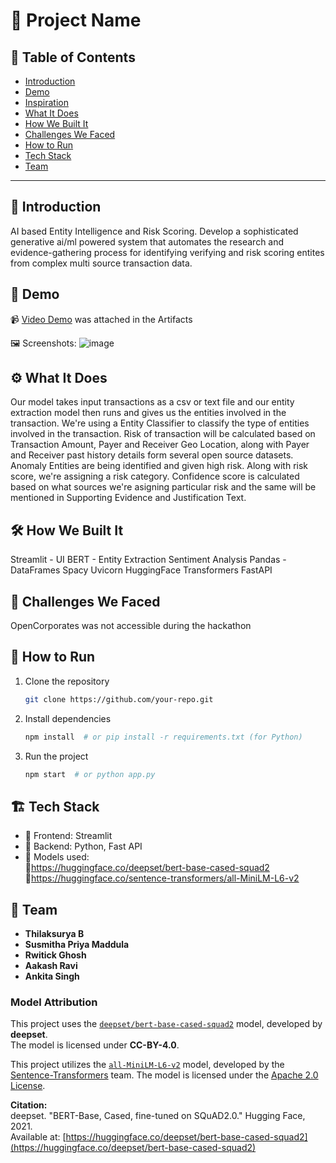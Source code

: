 # 🚀 Project Name

## 📌 Table of Contents
- [Introduction](#introduction)
- [Demo](#demo)
- [Inspiration](#inspiration)
- [What It Does](#what-it-does)
- [How We Built It](#how-we-built-it)
- [Challenges We Faced](#challenges-we-faced)
- [How to Run](#how-to-run)
- [Tech Stack](#tech-stack)
- [Team](#team)

---

## 🎯 Introduction
AI based Entity Intelligence and Risk Scoring. Develop a sophisticated generative ai/ml powered system that automates the research and evidence-gathering process for identifying verifying and risk scoring entites from complex multi source transaction data.
## 🎥 Demo
📹 [Video Demo](#) was attached in the Artifacts

🖼️ Screenshots:
![image](https://github.com/user-attachments/assets/44ad5957-11fe-4ac9-bc0e-9b99b3edf00f)


## ⚙️ What It Does
Our model takes input transactions as a csv or text file and our entity extraction model then runs and gives us the entities involved in the transaction. We're using a Entity Classifier to classify the type of entities involved in the transaction. Risk of transaction will be calculated based on Transaction Amount, Payer and Receiver Geo Location, along with Payer and Receiver past history details form several open source datasets. Anomaly Entities are being identified and given high risk. Along with risk score, we're assigning a risk category. Confidence score is calculated based on what sources we're asigning particular risk and the same will be mentioned in Supporting Evidence and Justification Text.

## 🛠️ How We Built It
Streamlit - UI
BERT - Entity Extraction
Sentiment Analysis
Pandas - DataFrames
Spacy 
Uvicorn
HuggingFace Transformers
FastAPI

## 🚧 Challenges We Faced
OpenCorporates was not accessible during the hackathon 

## 🏃 How to Run
1. Clone the repository  
   ```sh
   git clone https://github.com/your-repo.git
   ```
2. Install dependencies  
   ```sh
   npm install  # or pip install -r requirements.txt (for Python)
   ```
3. Run the project  
   ```sh
   npm start  # or python app.py
   ```

## 🏗️ Tech Stack
- 🔹 Frontend: Streamlit
- 🔹 Backend: Python, Fast API  
- 🔹 Models used:  
     🔹https://huggingface.co/deepset/bert-base-cased-squad2  
     🔹https://huggingface.co/sentence-transformers/all-MiniLM-L6-v2  


## 👥 Team
- **Thilaksurya B**
- **Susmitha Priya Maddula**
- **Rwitick Ghosh**
- **Aakash Ravi**
- **Ankita Singh**  

### Model Attribution
This project uses the [`deepset/bert-base-cased-squad2`](https://huggingface.co/deepset/bert-base-cased-squad2) model, developed by **deepset**.  
The model is licensed under **CC-BY-4.0**.  

This project utilizes the [`all-MiniLM-L6-v2`](https://huggingface.co/sentence-transformers/all-MiniLM-L6-v2) model, developed by the [Sentence-Transformers](https://www.sbert.net/) team. The model is licensed under the [Apache 2.0 License](https://www.apache.org/licenses/LICENSE-2.0).  


**Citation:**  
deepset. "BERT-Base, Cased, fine-tuned on SQuAD2.0." Hugging Face, 2021.  
Available at: [https://huggingface.co/deepset/bert-base-cased-squad2](https://huggingface.co/deepset/bert-base-cased-squad2)

